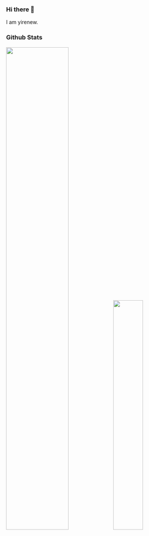 <!--
**yirenew/yirenew** is a ✨ _special_ ✨ repository because its `README.md` (this file) appears on your GitHub profile.

Here are some ideas to get you started:

- 🔭 I’m currently working on ...
- 🌱 I’m currently learning ...
- 👯 I’m looking to collaborate on ...
- 🤔 I’m looking for help with ...
- 💬 Ask me about ...
- 📫 How to reach me: ...
- 😄 Pronouns: ...
- ⚡ Fun fact: ...
-->
### Hi there 👋

I am yirenew.

### Github Stats

<a href="https://github.com/yirenew"><img src="https://github-readme-stats.vercel.app/api?username=yirenew&show_icons=true&layout=compact&count_private=true&hide_title=true&theme=default" style="width: 58%; max-width: 58%; min-width: 58%;"><img src="https://github-readme-stats.vercel.app/api/top-langs/?username=yirenew&layout=compact&count_private=true&theme=default" style="width: 40%; max-width: 40%; min-width: 40%;"></a>
